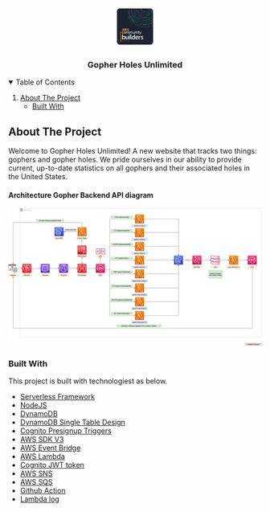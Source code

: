 <p align="center">
  <a href="https://github.com/nadtakanf/gopher-holes-unlimited">
    <img src="images/aws-community-builder.png" alt="Logo" width="80" height="80">
  </a>

  <h3 align="center">Gopher Holes Unlimited</h3>
</p>

<!-- TABLE OF CONTENTS -->
<details open="open">
  <summary>Table of Contents</summary>
  <ol>
    <li>
      <a href="#about-the-project">About The Project</a>
      <ul>
        <li><a href="#built-with">Built With</a></li>
      </ul>
    </li>
  </ol>
</details>

<!-- ABOUT THE PROJECT -->
## About The Project

Welcome to Gopher Holes Unlimited! A new website that tracks two things: gophers and gopher holes.
We pride ourselves in our ability to provide current, up-to-date statistics on all gophers and their
associated holes in the United States.

#### Architecture Gopher Backend API diagram
<img src="/images/gopher-holes-unlimited-arch-diagram.png"/>

### Built With
This project is built with technologiest as below.
* [Serverless Framework](https://www.serverless.com/)
* [NodeJS](https://nodejs.org/en/)
* [DynamoDB](https://aws.amazon.com/dynamodb/)
* [DynamoDB Single Table Design](https://www.youtube.com/watch?v=Q6-qWdsa8a4)
* [Cognito Presignup Triggers](https://docs.aws.amazon.com/cognito/latest/developerguide/user-pool-lambda-pre-sign-up.html)
* [AWS SDK V3](https://docs.aws.amazon.com/AWSJavaScriptSDK/v3/latest/index.html)
* [AWS Event Bridge](https://www.youtube.com/watch?v=28B4L1fnnGM)
* [AWS Lambda](https://aws.amazon.com/lambda/)
* [Cognito JWT token](https://docs.aws.amazon.com/cognito/latest/developerguide/amazon-cognito-user-pools-using-tokens-with-identity-providers.html)
* [AWS SNS](https://aws.amazon.com/sns/)
* [AWS SQS](https://aws.amazon.com/sqs/)
* [Github Action](https://github.com/features/actions)
* [Lambda log](https://lambdalog.js.org/)